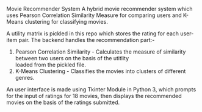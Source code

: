 Movie Recommender System
A hybrid movie recommender system which uses Pearson Correlation Similarity Measure for comparing users and K-Means clustering for classifying movies.

A utility matrix is pickled in this repo which stores the rating for each user-item pair.
The backend handles the recommendation part:-
  1. Pearson Correlation Similarity - Calculates the measure of similarity between two users on the basis of the utitlity                      
                                      loaded from the pickled file.
  2. K-Means Clustering - Classifies the movies into clusters of different genres.

An user interface is made using Tkinter Module in Python 3, which prompts for the input of ratings for 18 movies, then displays the recommended movies on the basis of the ratings submitted.


